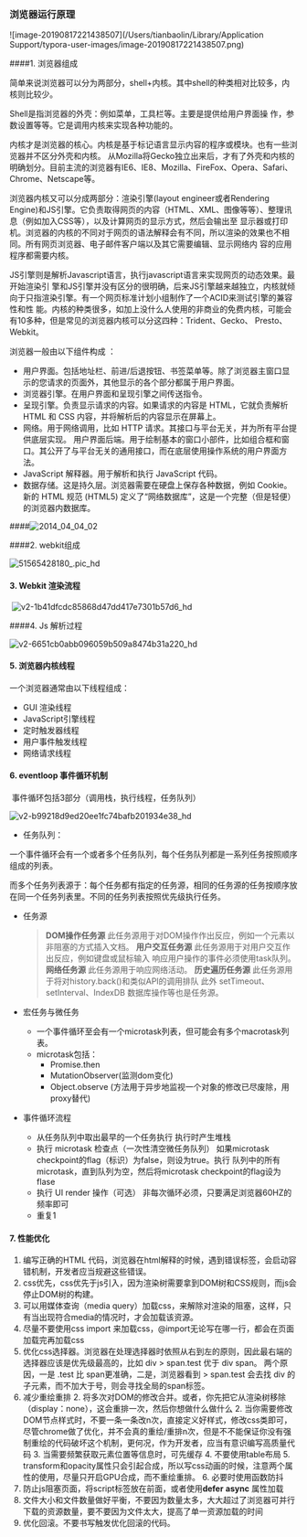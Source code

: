 ### 浏览器运行原理

![image-20190817221438507](/Users/tianbaolin/Library/Application Support/typora-user-images/image-20190817221438507.png)

####1. 浏览器组成

​		简单来说浏览器可以分为两部分，shell+内核。其中shell的种类相对比较多，内核则比较少。

Shell是指浏览器的外壳：例如菜单，工具栏等。主要是提供给用户界面操 作，参数设置等等。它是调用内核来实现各种功能的。

内核才是浏览器的核心。内核是基于标记语言显示内容的程序或模块。也有一些浏览器并不区分外壳和内核。 从Mozilla将Gecko独立出来后，才有了外壳和内核的明确划分。目前主流的浏览器有IE6、IE8、Mozilla、FireFox、Opera、Safari、Chrome、Netscape等。

浏览器内核又可以分成两部分：渲染引擎(layout engineer或者Rendering Engine)和JS引擎。它负责取得网页的内容（HTML、XML、图像等等）、整理讯息（例如加入CSS等），以及计算网页的显示方式，然后会输出至 显示器或打印机。浏览器的内核的不同对于网页的语法解释会有不同，所以渲染的效果也不相同。所有网页浏览器、电子邮件客户端以及其它需要编辑、显示网络内 容的应用程序都需要内核。

JS引擎则是解析Javascript语言，执行javascript语言来实现网页的动态效果。最开始渲染引 擎和JS引擎并没有区分的很明确，后来JS引擎越来越独立，内核就倾向于只指渲染引擎。有一个网页标准计划小组制作了一个ACID来测试引擎的兼容性和性 能。内核的种类很多，如加上没什么人使用的非商业的免费内核，可能会有10多种，但是常见的浏览器内核可以分这四种：Trident、Gecko、 Presto、Webkit。

浏览器一般由以下组件构成 ：

* 用户界面。包括地址栏、前进/后退按钮、书签菜单等。除了浏览器主窗口显示的您请求的页面外，其他显示的各个部分都属于用户界面。
* 浏览器引擎。在用户界面和呈现引擎之间传送指令。
* 呈现引擎。负责显示请求的内容。如果请求的内容是 HTML，它就负责解析 HTML 和 CSS 内容，并将解析后的内容显示在屏幕上。
* 网络。用于网络调用，比如 HTTP 请求。其接口与平台无关，并为所有平台提供底层实现。
  用户界面后端。用于绘制基本的窗口小部件，比如组合框和窗口。其公开了与平台无关的通用接口，而在底层使用操作系统的用户界面方法。
* JavaScript 解释器。用于解析和执行 JavaScript 代码。
* 数据存储。这是持久层。浏览器需要在硬盘上保存各种数据，例如 Cookie。新的 HTML 规范 (HTML5) 定义了“网络数据库”，这是一个完整（但是轻便）的浏览器内数据库。

####![2014_04_04_02](http://www.nowamagic.net/librarys/images/201404/2014_04_04_02.png)



####2. webkit组成

![51565428180_.pic_hd](https://pic1.zhimg.com/80/v2-8f924df48f292eb54f9c9183e8ecba1c_hd.jpg)

#### 3. Webkit 渲染流程

​	![v2-1b41dfcdc85868d47dd417e7301b57d6_hd](https://pic3.zhimg.com/80/v2-1b41dfcdc85868d47dd417e7301b57d6_hd.jpg)

####4. Js 解析过程

![v2-6651cb0abb096059b509a8474b31a220_hd](https://pic1.zhimg.com/80/v2-6651cb0abb096059b509a8474b31a220_hd.jpg)

#### 5. 浏览器内核线程

一个浏览器通常由以下线程组成：

- GUI 渲染线程
- JavaScript引擎线程
- 定时触发器线程
- 用户事件触发线程
- 网络请求线程

#### 6. eventloop 事件循环机制

​	事件循环包括3部分（调用栈，执行线程，任务队列）

![v2-b99218d9ed20ee1fc74bafb201934e38_hd](https://pic1.zhimg.com/80/v2-b99218d9ed20ee1fc74bafb201934e38_hd.jpg)

* 任务队列：

​		一个事件循环会有一个或者多个任务队列，每个任务队列都是一系列任务按照顺序组成的列表。

​		而多个任务列表源于：每个任务都有指定的任务源，相同的任务源的任务按顺序放在同一个任务列表里。不同的任务列表按照优先级执行任务。

* 任务源

  > **DOM操作任务源**
  > 此任务源用于对DOM操作作出反应，例如一个元素以非阻塞的方式插入文档。
  > **用户交互任务源**
  > 此任务源用于对用户交互作出反应，例如键盘或鼠标输入
  > 响应用户操作的事件必须使用task队列。
  > **网络任务源**
  > 此任务源用于响应网络活动。
  > **历史遍历任务源**
  > 此任务源用于将对history.back()和类似API的调用排队
  > 此外 setTimeout、setInterval、IndexDB 数据库操作等也是任务源。

* 宏任务与微任务

  * 一个事件循环至会有一个microtask列表，但可能会有多个macrotask列表。
  * microtask包括：
    * Promise.then
    * MutationObserver(监测dom变化)
    * Object.observe (方法用于异步地监视一个对象的修改已尽废除，用proxy替代)

* 事件循环流程

  * 从任务队列中取出最早的一个任务执行
    执行时产生堆栈
  * 执行 microtask 检查点（一次性清空微任务队列）
    如果microtask checkpoint的flag（标识）为false，则设为true。执行 队列中的所有 microtask，直到队列为空，然后将microtask checkpoint的flag设为flase
  * 执行 UI render 操作（可选）
    非每次循环必须，只要满足浏览器60HZ的频率即可
  * 重复1

#### 7. 性能优化

1. 编写正确的HTML 代码，浏览器在html解释的时候，遇到错误标签，会启动容错机制，开发者应当规避这些错误。
2. css优先，css优先于js引入，因为渲染树需要拿到DOM树和CSS规则，而js会停止DOM树的构建。
3. 可以用媒体查询（media query）加载css，来解除对渲染的阻塞，这样，只有当出现符合media的情况时，才会加载该资源。
4. 尽量不要使用css import 来加载css，@import无论写在哪一行，都会在页面加载完再加载css
5. 优化css选择器。浏览器在处理选择器时依照从右到左的原则，因此最右端的选择器应该是优先级最高的，比如 div > span.test 优于 div span。 两个原因，一是 .test 比 span更准确，二是，浏览器看到 > span.test 会去找 div 的子元素，而不加大于号，则会寻找全局的span标签。
6. 减少重绘重排
   2. 将多次对DOM的修改合并。或者，你先把它从渲染树移除（display：none），这会重排一次，然后你想做什么做什么
   2. 当你需要修改DOM节点样式时，不要一条一条改n次，直接定义好样式，修改css类即可，尽管chrome做了优化，并不会真的重绘/重排n次，但是不不能保证你没有强制重绘的代码破坏这个机制，更何况，作为开发者，应当有意识编写高质量代码
   3. 当需要频繁获取元素位置等信息时，可先缓存
   4. 不要使用table布局
   5. transform和opacity属性只会引起合成，所以写css动画的时候，注意两个属性的使用，尽量只开启GPU合成，而不重绘重排。
   6. 必要时使用函数防抖
7. 防止js阻塞页面，将script标签放在</body>前面，或者使用**defer** **async** 属性加载
8. 文件大小和文件数量做好平衡，不要因为数量太多，大大超过了浏览器可并行下载的资源数量，要不要因为文件太大，提高了单一资源加载的时间
9. 优化回滚。不要书写触发优化回滚的代码。



